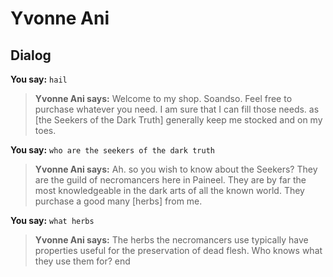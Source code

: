 # Yvonne Ani


## Dialog

**You say:** `hail`



>**Yvonne Ani says:** Welcome to my shop. Soandso.  Feel free to purchase whatever you need.  I am sure that I can fill those needs. as [the Seekers of the Dark Truth] generally keep me stocked and on my toes.

**You say:** `who are the seekers of the dark truth`



>**Yvonne Ani says:** Ah. so you wish to know about the Seekers? They are the guild of necromancers here in Paineel.  They are by far the most knowledgeable in the dark arts of all the known world.  They purchase a good many [herbs] from me.

**You say:** `what herbs`



>**Yvonne Ani says:** The herbs the necromancers use typically have properties useful for the preservation of dead flesh.  Who knows what they use them for?
end





